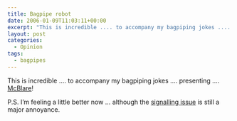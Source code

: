 ```yaml
---
title: Bagpipe robot
date: 2006-01-09T11:03:11+00:00
excerpt: "This is incredible .... to accompany my bagpiping jokes .... presenting .... McBlare! P.S. I'm feeling a little better"
layout: post
categories:
  - Opinion
tags:
  - bagpipes
---
```

This is incredible &#8230;. to accompany my bagpiping jokes &#8230;. presenting &#8230;. [McBlare](http://www.cs.cmu.edu/%7Emusic/mcblare/)!

P.S. I&#8217;m feeling a little better now &#8230; although the [signalling issue](/new-signalling-rules.html) is still a major annoyance.